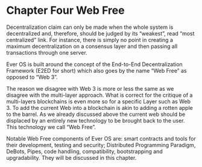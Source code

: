 # Chapter Four  Web Free



Decentralization claim can only be made when the whole system is decentralized and, therefore, should be judged by its “weakest”, read “most centralized” link. For instance, there is simply no point in creating a maximum decentralization on a consensus layer and then passing all transactions through one server.

Ever OS is built around the concept of the End-to-End Decentralization Framework (E2ED for short) which also goes by the name “Web Free” as opposed to “Web 3”.

The reason we disagree with Web 3 is more or less the same as we disagree with the multi-layer approach. What is correct for the critique of a multi-layers blockchains is even more so for a specific Layer such as Web 3. To add the current Web into a blockchain is akin to adding a rotten apple to the barrel.  As we already discussed above the current web should be displaced by an entirely new technology to be brought back to the user. This technology we call “Web Free”.

Notable Web Free components of Ever OS are: smart contracts and tools for their development, testing and security; Distributed Programming Paradigm, DeBots, Pipes, code handling, compatibility, bootstrapping and upgradability. They will be discussed in this chapter.
